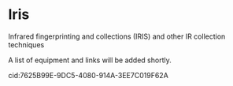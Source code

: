 # Iris
Infrared fingerprinting and collections (IRIS) and other IR collection techniques

A list of equipment and links will be added shortly.

cid:7625B99E-9DC5-4080-914A-3EE7C019F62A
